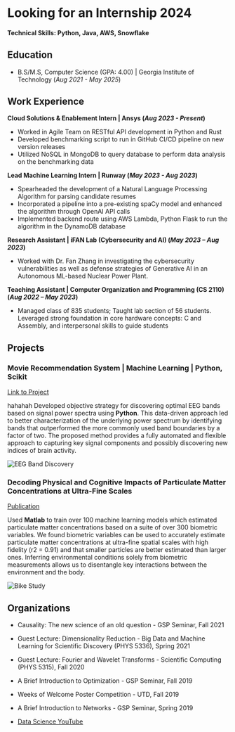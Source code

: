 # Looking for an Internship 2024

#### Technical Skills: Python, Java, AWS, Snowflake

## Education			        		
- B.S/M.S, Computer Science (GPA: 4.00) | Georgia Institute of Technology (_Aug 2021 - May 2025_)

## Work Experience

**Cloud Solutions & Enablement Intern | Ansys (_Aug 2023 - Present_)**
- Worked in Agile Team on RESTful API development in Python and Rust
- Developed benchmarking script to run in GitHub CI/CD pipeline on new version releases
- Utilized NoSQL in MongoDB to query database to perform data analysis on the benchmarking data

**Lead Machine Learning Intern | Runway (_May 2023 - Aug 2023_)**
- Spearheaded the development of a Natural Language Processing Algorithm for parsing candidate resumes
- Incorporated a pipeline into a pre-existing spaCy model and enhanced the algorithm through OpenAI API calls
- Implemented backend route using AWS Lambda, Python Flask to run the algorithm in the DynamoDB database

**Research Assistant | iFAN Lab (Cybersecurity and AI) (_May 2023 – Aug 2023_)**
- Worked with Dr. Fan Zhang in investigating the cybersecurity vulnerabilities as well as defense strategies of Generative AI in an Autonomous ML-based Nuclear Power Plant.

**Teaching Assistant | Computer Organization and Programming (CS 2110) (_Aug 2022 – May 2023_)**
- Managed class of 835 students; Taught lab section of 56 students. Leveraged strong foundation in core hardware concepts: C and Assembly, and interpersonal skills to guide students

## Projects
### Movie Recommendation System | Machine Learning | Python, Scikit
[Link to Project](https://github.com/sankaet8/portfolio/edit/main/README.md)

hahahah
Developed objective strategy for discovering optimal EEG bands based on signal power spectra using **Python**. This data-driven approach led to better characterization of the underlying power spectrum by identifying bands that outperformed the more commonly used band boundaries by a factor of two. The proposed method provides a fully automated and flexible approach to capturing key signal components and possibly discovering new indices of brain activity.

![EEG Band Discovery](/assets/img/eeg_band_discovery.jpeg)

### Decoding Physical and Cognitive Impacts of Particulate Matter Concentrations at Ultra-Fine Scales
[Publication](https://www.mdpi.com/1424-8220/22/11/4240)

Used **Matlab** to train over 100 machine learning models which estimated particulate matter concentrations based on a suite of over 300 biometric variables. We found biometric variables can be used to accurately estimate particulate matter concentrations at ultra-fine spatial scales with high fidelity (r2 = 0.91) and that smaller particles are better estimated than larger ones. Inferring environmental conditions solely from biometric measurements allows us to disentangle key interactions between the environment and the body.

![Bike Study](/assets/img/bike_study.jpeg)

## Organizations
- Causality: The new science of an old question - GSP Seminar, Fall 2021
- Guest Lecture: Dimensionality Reduction - Big Data and Machine Learning for Scientific Discovery (PHYS 5336), Spring 2021
- Guest Lecture: Fourier and Wavelet Transforms - Scientific Computing (PHYS 5315), Fall 2020
- A Brief Introduction to Optimization - GSP Seminar, Fall 2019
- Weeks of Welcome Poster Competition - UTD, Fall 2019
- A Brief Introduction to Networks - GSP Seminar, Spring 2019

- [Data Science YouTube](https://www.youtube.com/channel/UCa9gErQ9AE5jT2DZLjXBIdA)
